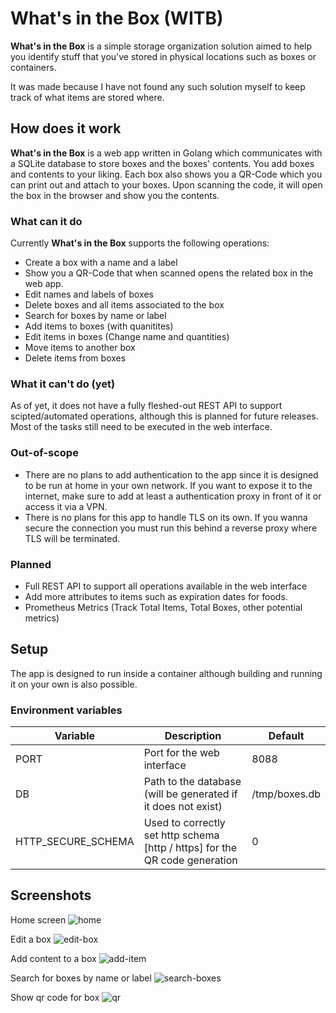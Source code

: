 # What's in the Box (WITB)

__What's in the Box__ is a simple storage organization solution aimed to help you identify stuff that you've stored in physical locations such as boxes or containers. 

It was made because I have not found any such solution myself to keep track of what items are stored where.

## How does it work

__What's in the Box__ is a web app written in Golang which communicates with a SQLite database to store boxes and the boxes' contents. You add boxes and contents to your liking. Each box also shows you a QR-Code which you can print out and attach to your boxes. Upon scanning the code, it will open the box in the browser and show you the contents.

### What can it do

Currently __What's in the Box__ supports the following operations:

- Create a box with a name and a label
- Show you a QR-Code that when scanned opens the related box in the web app.
- Edit names and labels of boxes
- Delete boxes and all items associated to the box
- Search for boxes by name or label
- Add items to boxes (with quanitites)
- Edit items in boxes (Change name and quantities)
- Move items to another box
- Delete items from boxes

### What it can't do (yet)

As of yet, it does not have a fully fleshed-out REST API to support scipted/automated operations, although this is planned for future releases. Most of the tasks still need to be executed in the web interface.

### Out-of-scope 

- There are no plans to add authentication to the app since it is designed to be run at home in your own network. If you want to expose it to the internet, make sure to add at least a authentication proxy in front of it or access it via a VPN.
- There is no plans for this app to handle TLS on its own. If you wanna secure the connection you must run this behind a reverse proxy where TLS will be terminated.

### Planned

- Full REST API to support all operations available in the web interface
- Add more attributes to items such as expiration dates for foods.
- Prometheus Metrics (Track Total Items, Total Boxes, other potential metrics)

## Setup

The app is designed to run inside a container although building and running it on your own is also possible.

### Environment variables

| Variable 	| Description                                                   	| Default       	|
|----------	|---------------------------------------------------------------	|---------------	|
| PORT     	| Port for the web interface                                    	| 8088          	| 
| DB       	| Path to the database (will be generated if it does not exist) 	| /tmp/boxes.db 	|
| HTTP_SECURE_SCHEMA       	| Used to correctly set http schema [http / https] for the QR code generation  	| 0 	|



## Screenshots

Home screen
![home](screenshots/home.png)

Edit a box
![edit-box](screenshots/editbox.png)

Add content to a box
![add-item](screenshots/additem.png)

Search for boxes by name or label
![search-boxes](screenshots/search.png)

Show qr code for box
![qr](screenshots/qr.png)